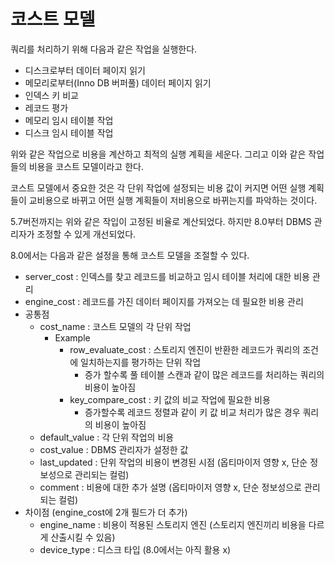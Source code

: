 # 코스트 모델

쿼리를 처리하기 위해 다음과 같은 작업을 실행한다.

* 디스크로부터 데이터 페이지 읽기
* 메모리로부터(Inno DB 버퍼풀) 데이터 페이지 읽기
* 인덱스 키 비교
* 레코드 평가
* 메모리 임시 테이블 작업
* 디스크 임시 테이블 작업

위와 같은 작업으로 비용을 계산하고 최적의 실행 계획을 세운다. 그리고 이와 같은 작업들의 비용을 코스트 모델이라고 한다.

코스트 모델에서 중요한 것은 각 단위 작업에 설정되는 비용 값이 커지면 어떤 실행 계획들이 교비용으로 바뀌고 어떤 실행 계획들이 저비용으로 바뀌는지를 파악하는 것이다.

5.7버전까지는 위와 같은 작입이 고정된 비율로 계산되었다. 하지만 8.0부터 DBMS 관리자가 조정할 수 있게 개선되었다.

8.0에서는 다음과 같은 설정을 통해 코스트 모델을 조절할 수 있다.

* server_cost : 인덱스를 찾고 레코드를 비교하고 임시 테이블 처리에 대한 비용 관리
* engine_cost : 레코드를 가진 데이터 페이지를 가져오는 데 필요한 비용 관리
* 공통점
  * cost_name : 코스트 모델의 각 단위 작업
    * Example
      * row_evaluate_cost : 스토리지 엔진이 반환한 레코드가 쿼리의 조건에 일치하는지를 평가하는 단위 작업
        * 증가 할수록 풀 테이블 스캔과 같이 많은 레코드를 처리하는 쿼리의 비용이 높아짐
      * key_compare_cost : 키 값의 비교 작업에 필요한 비용
        * 증가할수록 레코드 정렬과 같이 키 값 비교 처리가 많은 경우 쿼리의 비용이 높아짐
  * default_value : 각 단위 작업의 비용
  * cost_value : DBMS 관리자가 설정한 값
  * last_updated : 단위 작업의 비용이 변경된 시점 (옵티마이저 영향 x, 단순 정보성으로 관리되는 컬럼)
  * comment : 비용에 대한 추가 설명 (옵티마이저 영향 x, 단순 정보성으로 관리되는 컬럼)
* 차이점 (engine_cost에 2개 필드가 더 추가)
  * engine_name : 비용이 적용된 스토리지 엔진 (스토리지 엔진끼리 비용을 다르게 산출시킬 수 있음)
  * device_type : 디스크 타입 (8.0에서는 아직 활용 x)